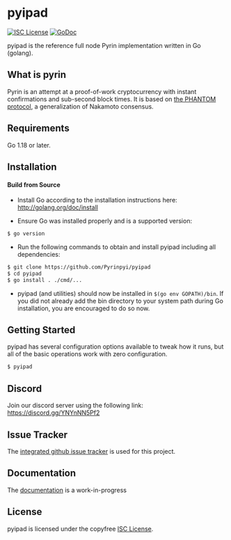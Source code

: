 
pyipad
====

[![ISC License](http://img.shields.io/badge/license-ISC-blue.svg)](https://choosealicense.com/licenses/isc/)
[![GoDoc](https://img.shields.io/badge/godoc-reference-blue.svg)](http://godoc.org/github.com/Pyrinpyi/pyipad)

pyipad is the reference full node Pyrin implementation written in Go (golang).

## What is pyrin

Pyrin is an attempt at a proof-of-work cryptocurrency with instant confirmations and sub-second block times. It is based on [the PHANTOM protocol](https://eprint.iacr.org/2018/104.pdf), a generalization of Nakamoto consensus.

## Requirements

Go 1.18 or later.

## Installation

#### Build from Source

- Install Go according to the installation instructions here:
  http://golang.org/doc/install

- Ensure Go was installed properly and is a supported version:

```bash
$ go version
```

- Run the following commands to obtain and install pyipad including all dependencies:

```bash
$ git clone https://github.com/Pyrinpyi/pyipad
$ cd pyipad
$ go install . ./cmd/...
```

- pyipad (and utilities) should now be installed in `$(go env GOPATH)/bin`. If you did
  not already add the bin directory to your system path during Go installation,
  you are encouraged to do so now.


## Getting Started

pyipad has several configuration options available to tweak how it runs, but all
of the basic operations work with zero configuration.

```bash
$ pyipad
```

## Discord
Join our discord server using the following link: https://discord.gg/YNYnNN5Pf2

## Issue Tracker

The [integrated github issue tracker](https://github.com/Pyrinpyi/pyipad/issues)
is used for this project.

## Documentation

The [documentation](https://github.com/Pyrinpyi/docs) is a work-in-progress

## License

pyipad is licensed under the copyfree [ISC License](https://choosealicense.com/licenses/isc/).
